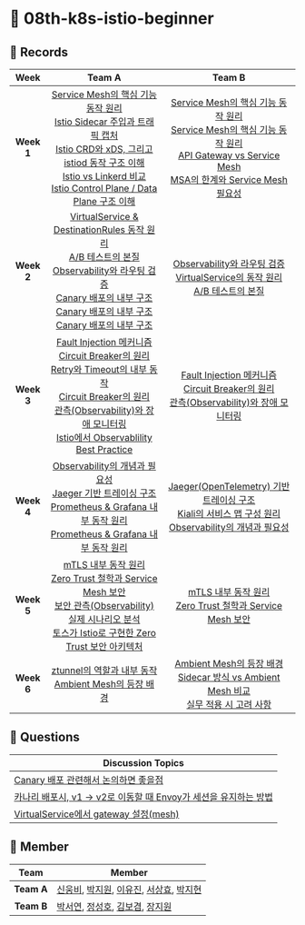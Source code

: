 # 🧩 08th-k8s-istio-beginner  

## 📘 Records

| **Week** | **Team A** | **Team B** |
|:--:|:--:|:--:|
| **Week 1** | [Service Mesh의 핵심 기능 동작 원리](https://github.com/cloud-club/08th-k8s-istio-beginner/issues/11)<br>[Istio Sidecar 주입과 트래픽 캡처](https://github.com/cloud-club/08th-k8s-istio-beginner/issues/3)<br>[Istio CRD와 xDS, 그리고 istiod 동작 구조 이해](https://github.com/cloud-club/08th-k8s-istio-beginner/issues/13)<br>[Istio vs Linkerd 비교](https://github.com/cloud-club/08th-k8s-istio-beginner/issues/6)<br>[Istio Control Plane / Data Plane 구조 이해](https://github.com/cloud-club/08th-k8s-istio-beginner/issues/7) | [Service Mesh의 핵심 기능 동작 원리](https://github.com/cloud-club/08th-k8s-istio-beginner/issues/9)<br>[Service Mesh의 핵심 기능 동작 원리](https://github.com/cloud-club/08th-k8s-istio-beginner/issues/12)<br>[API Gateway vs Service Mesh](https://github.com/cloud-club/08th-k8s-istio-beginner/issues/4)<br>[MSA의 한계와 Service Mesh 필요성](https://github.com/cloud-club/08th-k8s-istio-beginner/issues/5) |
| **Week 2** | [VirtualService & DestinationRules 동작 원리](https://github.com/cloud-club/08th-k8s-istio-beginner/issues/24)<br>[A/B 테스트의 본질](https://github.com/cloud-club/08th-k8s-istio-beginner/issues/22)<br>[Observability와 라우팅 검증](https://github.com/cloud-club/08th-k8s-istio-beginner/issues/14)<br>[Canary 배포의 내부 구조](https://github.com/cloud-club/08th-k8s-istio-beginner/issues/20)<br>[Canary 배포의 내부 구조](https://github.com/cloud-club/08th-k8s-istio-beginner/issues/26)[Canary 배포의 내부 구조](https://github.com/cloud-club/08th-k8s-istio-beginner/issues/15) | <br>[Observability와 라우팅 검증](https://github.com/cloud-club/08th-k8s-istio-beginner/issues/19)<br>[VirtualService의 동작 원리](https://github.com/cloud-club/08th-k8s-istio-beginner/issues/16)<br>[A/B 테스트의 본질](https://github.com/cloud-club/08th-k8s-istio-beginner/issues/17) |
| **Week 3** | [Fault Injection 메커니즘](https://github.com/cloud-club/08th-k8s-istio-beginner/issues/37)<br>[Circuit Breaker의 원리](https://github.com/cloud-club/08th-k8s-istio-beginner/issues/34)<br>[Retry와 Timeout의 내부 동작](https://github.com/cloud-club/08th-k8s-istio-beginner/issues/35)<br>[Circuit Breaker의 원리](https://github.com/cloud-club/08th-k8s-istio-beginner/issues/36)<br>[관측(Observability)와 장애 모니터링](https://github.com/cloud-club/08th-k8s-istio-beginner/issues/30)<br>[Istio에서 Observablility Best Practice](https://github.com/cloud-club/08th-k8s-istio-beginner/issues/38) | [Fault Injection 메커니즘](https://github.com/cloud-club/08th-k8s-istio-beginner/issues/33)<br>[Circuit Breaker의 원리](https://github.com/cloud-club/08th-k8s-istio-beginner/issues/32)<br>[관측(Observability)와 장애 모니터링](https://github.com/cloud-club/08th-k8s-istio-beginner/issues/31) |
| **Week 4** | [Observability의 개념과 필요성](https://github.com/cloud-club/08th-k8s-istio-beginner/issues/40)<br>[Jaeger 기반 트레이싱 구조](https://github.com/cloud-club/08th-k8s-istio-beginner/issues/39)<br>[Prometheus & Grafana 내부 동작 원리](https://github.com/cloud-club/08th-k8s-istio-beginner/issues/41)<br>[Prometheus & Grafana 내부 동작 원리](https://github.com/cloud-club/08th-k8s-istio-beginner/issues/42) | [Jaeger(OpenTelemetry) 기반 트레이싱 구조](https://github.com/cloud-club/08th-k8s-istio-beginner/issues/45)<br>[Kiali의 서비스 맵 구성 원리](https://github.com/cloud-club/08th-k8s-istio-beginner/issues/49)<br>[Observability의 개념과 필요성](https://github.com/cloud-club/08th-k8s-istio-beginner/issues/53) |
| **Week 5** | [mTLS 내부 동작 원리](https://github.com/cloud-club/08th-k8s-istio-beginner/issues/44)<br>[Zero Trust 철학과 Service Mesh 보안](https://github.com/cloud-club/08th-k8s-istio-beginner/issues/43)<br>[보안 관측(Observability)](https://github.com/cloud-club/08th-k8s-istio-beginner/issues/47)<br>[실제 시나리오 분석](https://github.com/cloud-club/08th-k8s-istio-beginner/issues/46)<br>[토스가 Istio로 구현한 Zero Trust 보안 아키텍처](https://github.com/cloud-club/08th-k8s-istio-beginner/issues/48) | [mTLS 내부 동작 원리](https://github.com/cloud-club/08th-k8s-istio-beginner/issues/50)<br>[Zero Trust 철학과 Service Mesh 보안](https://github.com/cloud-club/08th-k8s-istio-beginner/issues/54) |
| **Week 6** | [ztunnel의 역할과 내부 동작](https://github.com/cloud-club/08th-k8s-istio-beginner/issues/57)<br>[Ambient Mesh의 등장 배경](https://github.com/cloud-club/08th-k8s-istio-beginner/issues/56) | [Ambient Mesh의 등장 배경](https://github.com/cloud-club/08th-k8s-istio-beginner/issues/51)<br>[Sidecar 방식 vs Ambient Mesh 비교](https://github.com/cloud-club/08th-k8s-istio-beginner/issues/52)<br>[실무 적용 시 고려 사항](https://github.com/cloud-club/08th-k8s-istio-beginner/issues/55) |



## 💬 Questions

| **Discussion Topics** |
|--|
| [Canary 배포 관련해서 논의하면 좋을점](https://github.com/cloud-club/08th-k8s-istio-beginner/issues/27) |
| [카나리 배포시, v1 → v2로 이동할 때 Envoy가 세션을 유지하는 방법](https://github.com/cloud-club/08th-k8s-istio-beginner/issues/28) |
| [VirtualService에서 gateway 설정(mesh)](https://github.com/cloud-club/08th-k8s-istio-beginner/issues/29) |



## 👥 Member

| **Team** | **Member** |
|:--:|--|
| **Team A** | [신웅비](https://github.com/kungbi), [박지원](https://github.com/jiione), [이유진](https://github.com/Leeyoujin00), [서상효](https://github.com/seoshinehyo), [박지현](https://github.com/pjhyun0225) |
| **Team B** | [박서연](https://github.com/seoyeon0201), [정성호](https://github.com/SeongHo5356), [김보겸](https://github.com/k-kbk), [장지원](https://github.com/yucori) |

